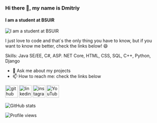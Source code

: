 ### Hi there 👋, my name is Dmitriy
#### I am a student at BSUIR
![I am a student at BSUIR](https://lh3.googleusercontent.com/proxy/QRoUkD1ByMyC73nqak-iYqx3fRf9dkXrWlyjlYIQ4DBooGn-oX7Y0m1XphUaogNqTZMOg9YpTs2XzMcznWU347_OI8N7Aw)

I just love to code and that`s the only thing you have to know, but if you want to know me better, check the links below! 😄

Skills: Java SE/EE, C#, ASP. NET Core, HTML, CSS, SQL, C++, Python, Django

- 💬 Ask me about my projects 
- 📫 How to reach me: check the links below 


[<img src='https://cdn.jsdelivr.net/npm/simple-icons@3.0.1/icons/github.svg' alt='github' height='40'>](https://github.com/dimasindro)  [<img src='https://cdn.jsdelivr.net/npm/simple-icons@3.0.1/icons/linkedin.svg' alt='linkedin' height='40'>](https://www.linkedin.com/in/dmitriy-belotskiy-551a521b2/)  [<img src='https://cdn.jsdelivr.net/npm/simple-icons@3.0.1/icons/instagram.svg' alt='instagram' height='40'>](https://www.instagram.com/dimasiandro/)  [<img src='https://cdn.jsdelivr.net/npm/simple-icons@3.0.1/icons/youtube.svg' alt='YouTube' height='40'>](https://www.youtube.com/channel/UCqHOcdi2lD_1A2qEv2FGDIg)  

![GitHub stats](https://github-readme-stats.vercel.app/api?username=dimasindro&show_icons=true&theme=dracula)  

![Profile views](https://gpvc.arturio.dev/dimasindro?theme=dracula)  

